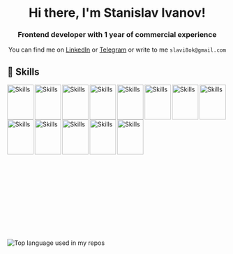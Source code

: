 <h1 align="center">Hi there, I'm Stanislav Ivanov!</h1>

<h3 align="center">Frontend developer with 1 year of commercial experience</h3>
<p align="center">
 You can find me on <a href='https://www.linkedin.com/in/stanislav-ivanov-8288511b2/'>LinkedIn</a> or <a href='https://t.me/stanislaviw'>Telegram</a> or write to me <code>slavi8ok@gmail.com</code>
</p>





## 🔨 Skills
  <img src="https://cdn.jsdelivr.net/gh/devicons/devicon/icons/react/react-original.svg" alt="Skills" align="left" width="60" height="80"/>  
  <img src="https://cdn.jsdelivr.net/gh/devicons/devicon/icons/nextjs/nextjs-original.svg" alt="Skills" align="left" width="60" height="80"/>  
  <img src="https://cdn.jsdelivr.net/gh/devicons/devicon/icons/javascript/javascript-original.svg" alt="Skills" align="left" width="60" height="80"/>  
  <img src="https://cdn.jsdelivr.net/gh/devicons/devicon/icons/typescript/typescript-original.svg" alt="Skills" align="left" width="60" height="80"/>  
  <img src="https://cdn.jsdelivr.net/gh/devicons/devicon/icons/html5/html5-original.svg" alt="Skills" align="left" width="60" height="80"/>  
  <img src="https://cdn.jsdelivr.net/gh/devicons/devicon/icons/css3/css3-original.svg" alt="Skills" align="left" width="60" height="80"/>  
  <img src="https://cdn.jsdelivr.net/gh/devicons/devicon/icons/sass/sass-original.svg" alt="Skills" align="left" width="60" height="80"/>  
  <img src="https://cdn.jsdelivr.net/gh/devicons/devicon/icons/tailwindcss/tailwindcss-plain.svg" alt="Skills" align="left" width="60" height="80"/>  
  <img src="https://cdn.jsdelivr.net/gh/devicons/devicon/icons/figma/figma-original.svg" alt="Skills" align="left" width="60" height="80"/>  
  <img src="https://cdn.jsdelivr.net/gh/devicons/devicon/icons/github/github-original.svg" alt="Skills" align="left" width="60" height="80"/>  
  <img src="https://cdn.jsdelivr.net/gh/devicons/devicon/icons/git/git-original.svg" alt="Skills" align="left" width="60" height="80"/>  
  <img src="https://cdn.jsdelivr.net/gh/devicons/devicon/icons/gitlab/gitlab-original.svg" alt="Skills" align="left" width="60" height="80"/>  
  <img src="https://cdn.jsdelivr.net/gh/devicons/devicon/icons/vscode/vscode-original.svg" alt="Skills" align="left" width="60" height="80"/> 

<br><br><br><br><br><br><br><br><br><br>
<br><br><br><br><br><br><br><br><br><br>







<img src="https://github-readme-stats.vercel.app/api/top-langs/?username=stanislaviw&layout=compact&hide_title=1&title_color=ffffff&text_color=c9cacc&icon_color=2bbc8a&bg_color=1d1f21&card_width=500" alt="Top language used in my repos" />


